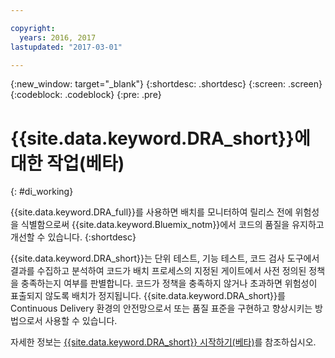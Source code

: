```yaml
---

copyright:
  years: 2016, 2017
lastupdated: "2017-03-01"

---
```


{:new_window: target="_blank"}
{:shortdesc: .shortdesc}
{:screen: .screen}
{:codeblock: .codeblock}
{:pre: .pre}

# {{site.data.keyword.DRA_short}}에 대한 작업(베타)
{: #di_working}

{{site.data.keyword.DRA_full}}를 사용하면 배치를 모니터하여 릴리스 전에 위험성을 식별함으로써 {{site.data.keyword.Bluemix_notm}}에서 코드의 품질을 유지하고 개선할 수 있습니다.
{:shortdesc}

{{site.data.keyword.DRA_short}}는 단위 테스트, 기능 테스트, 코드 검사 도구에서 결과를 수집하고 분석하여 코드가 배치 프로세스의 지정된 게이트에서 사전 정의된 정책을 충족하는지 여부를 판별합니다. 코드가 정책을 충족하지 않거나 초과하면 위험성이 표출되지 않도록 배치가 정지됩니다. {{site.data.keyword.DRA_short}}를 Continuous Delivery 환경의 안전망으로서 또는 품질 표준을 구현하고 향상시키는 방법으로서 사용할 수 있습니다.  

자세한 정보는 [{{site.data.keyword.DRA_short}} 시작하기(베타)](/docs/services/DevOpsInsights/index.html)를 참조하십시오. 
